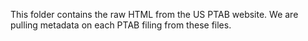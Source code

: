 This folder contains the raw HTML from the US PTAB website. We are pulling metadata on each PTAB filing from these files.